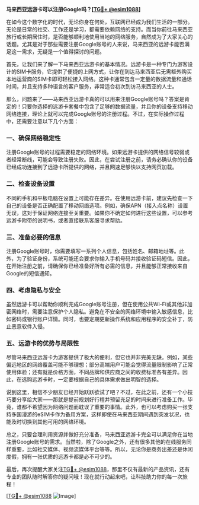 **马来西亚远游卡可以注册Google吗？[[TG💪+ @esim1088](https://t.me/s/esim1088)]**

在如今这个数字化的时代，无论你身在何处，互联网已经成为我们生活的一部分。无论是日常的社交、工作还是学习，都需要依赖网络的支持。而当你前往马来西亚旅行或长期居住时，是否能够顺利地使用当地的网络服务，自然成为了大家关心的话题。尤其是对于那些需要注册Google账号的人来说，马来西亚的远游卡能否满足这一需求，无疑是一个值得探讨的问题。

首先，让我们来了解一下马来西亚远游卡的基本情况。远游卡是一种专门为游客设计的SIM卡服务，它提供了便捷的上网方式，让你在到达马来西亚后无需额外购买本地运营商的SIM卡即可轻松接入网络。这种卡通常包含一定量的数据流量和通话时间，并且支持多种语言的客户服务，非常适合初次到访马来西亚的人士。

那么，问题来了——马来西亚远游卡真的可以用来注册Google账号吗？答案是肯定的！只要你选择的远游卡套餐中包含了足够的数据流量，并且你的设备支持移动网络连接，理论上就可以完成Google账号的注册过程。不过，在实际操作过程中，还需要注意以下几个方面：

### **一、确保网络稳定性**
注册Google账号的过程需要稳定的网络环境。如果远游卡提供的网络信号较弱或者经常断线，可能会导致注册失败。因此，在尝试注册之前，请务必确认你的设备已经成功连接到了远游卡所提供的网络，并且网速足够快以支持网页加载。

### **二、检查设备设置**
不同的手机和平板电脑在设置上可能存在差异。在使用远游卡前，建议先检查一下自己的设备是否正确配置了移动网络选项。例如，确保APN（接入点名称）设置无误，这对于保证网络连接至关重要。如果你不确定如何进行这些设置，可以参考远游卡附带的说明书，或者直接联系客服寻求帮助。

### **三、准备必要的信息**
注册Google账号时，你需要填写一系列个人信息，包括姓名、邮箱地址等。此外，为了验证身份，系统可能还会要求你输入手机号码并接收验证码短信。因此，在开始注册之前，请确保你已经准备好所有必需的信息，并且能够正常接收来自Google的短信通知。

### **四、考虑隐私与安全**
虽然远游卡可以帮助你顺利完成Google账号注册，但在使用公共Wi-Fi或其他非加密网络时，需要注意保护个人隐私。避免在不安全的网络环境中输入敏感信息，比如密码或银行账户详情。同时，也要定期更新操作系统和应用程序的安全补丁，防止恶意软件入侵。

### **五、远游卡的优势与局限性**
尽管马来西亚远游卡为游客提供了极大的便利，但它也并非完美无缺。例如，某些偏远地区的网络覆盖可能不够理想；部分高端用户可能会觉得流量限制影响了正常使用体验；还有就是价格方面，不同品牌和供应商之间的收费标准各有差异。因此，在选购远游卡时，一定要根据自己的具体需求做出明智的选择。

说到这里，相信不少朋友已经开始跃跃欲试了吧？不过，在此之前，还有一个小技巧要分享给大家——那就是提前规划好行程并预留充足的时间来进行准备工作。毕竟，谁都不希望因为网络问题而耽误了重要的事情。此外，也可以考虑购买一张支持多国漫游的eSIM卡作为备用方案，这样即使在马来西亚期间遇到突发状况，也能及时切换到其他可用的网络环境。

总之，只要合理利用资源并做好充分准备，马来西亚远游卡完全可以满足你在当地注册Google账号的需求。当然啦，除了Google之外，还有很多其他的在线服务同样重要，比如社交媒体、视频流媒体平台等等。所以，无论你是商务出差还是休闲度假，拥有一张优质的远游卡都是必不可少的。

最后，再次提醒大家关注[TG💪+ @esim1088](https://t.me/s/esim1088)，那里不仅有最新的产品资讯，还有专业的团队随时解答你的疑问哦！现在就行动起来吧，让科技助力你的每一次旅程！

[[TG💪+ @esim1088](https://t.me/s/esim1088) ![Image](https://i.postimg.cc/4NQfJmqS/Snipaste-2025-05-13-00-14-12.png)]